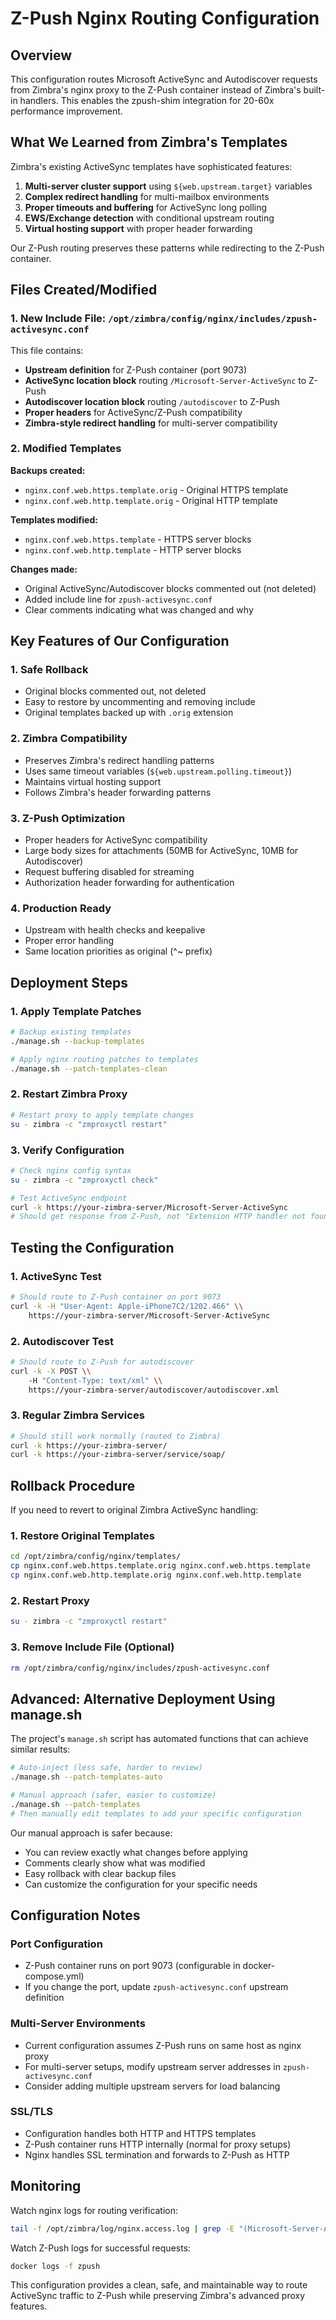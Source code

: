 # Z-Push Nginx Routing Configuration

## Overview

This configuration routes Microsoft ActiveSync and Autodiscover requests from Zimbra's nginx proxy to the Z-Push container instead of Zimbra's built-in handlers. This enables the zpush-shim integration for 20-60x performance improvement.

## What We Learned from Zimbra's Templates

Zimbra's existing ActiveSync templates have sophisticated features:

1. **Multi-server cluster support** using `${web.upstream.target}` variables
2. **Complex redirect handling** for multi-mailbox environments  
3. **Proper timeouts and buffering** for ActiveSync long polling
4. **EWS/Exchange detection** with conditional upstream routing
5. **Virtual hosting support** with proper header forwarding

Our Z-Push routing preserves these patterns while redirecting to the Z-Push container.

## Files Created/Modified

### 1. New Include File: `/opt/zimbra/config/nginx/includes/zpush-activesync.conf`

This file contains:
- **Upstream definition** for Z-Push container (port 9073)
- **ActiveSync location block** routing `/Microsoft-Server-ActiveSync` to Z-Push
- **Autodiscover location block** routing `/autodiscover` to Z-Push
- **Proper headers** for ActiveSync/Z-Push compatibility
- **Zimbra-style redirect handling** for multi-server compatibility

### 2. Modified Templates

**Backups created:**
- `nginx.conf.web.https.template.orig` - Original HTTPS template
- `nginx.conf.web.http.template.orig` - Original HTTP template

**Templates modified:**
- `nginx.conf.web.https.template` - HTTPS server blocks
- `nginx.conf.web.http.template` - HTTP server blocks

**Changes made:**
- Original ActiveSync/Autodiscover blocks commented out (not deleted)
- Added include line for `zpush-activesync.conf`
- Clear comments indicating what was changed and why

## Key Features of Our Configuration

### 1. Safe Rollback
- Original blocks commented out, not deleted
- Easy to restore by uncommenting and removing include
- Original templates backed up with `.orig` extension

### 2. Zimbra Compatibility
- Preserves Zimbra's redirect handling patterns
- Uses same timeout variables (`${web.upstream.polling.timeout}`)
- Maintains virtual hosting support
- Follows Zimbra's header forwarding patterns

### 3. Z-Push Optimization
- Proper headers for ActiveSync compatibility
- Large body sizes for attachments (50MB for ActiveSync, 10MB for Autodiscover)  
- Request buffering disabled for streaming
- Authorization header forwarding for authentication

### 4. Production Ready
- Upstream with health checks and keepalive
- Proper error handling
- Same location priorities as original (^~ prefix)

## Deployment Steps

### 1. Apply Template Patches
```bash
# Backup existing templates
./manage.sh --backup-templates

# Apply nginx routing patches to templates
./manage.sh --patch-templates-clean
```

### 2. Restart Zimbra Proxy
```bash
# Restart proxy to apply template changes
su - zimbra -c "zmproxyctl restart"
```

### 3. Verify Configuration
```bash
# Check nginx config syntax
su - zimbra -c "zmproxyctl check"

# Test ActiveSync endpoint
curl -k https://your-zimbra-server/Microsoft-Server-ActiveSync
# Should get response from Z-Push, not "Extension HTTP handler not found"
```

## Testing the Configuration

### 1. ActiveSync Test
```bash
# Should route to Z-Push container on port 9073
curl -k -H "User-Agent: Apple-iPhone7C2/1202.466" \\
    https://your-zimbra-server/Microsoft-Server-ActiveSync
```

### 2. Autodiscover Test  
```bash
# Should route to Z-Push for autodiscover
curl -k -X POST \\
    -H "Content-Type: text/xml" \\
    https://your-zimbra-server/autodiscover/autodiscover.xml
```

### 3. Regular Zimbra Services
```bash
# Should still work normally (routed to Zimbra)
curl -k https://your-zimbra-server/
curl -k https://your-zimbra-server/service/soap/
```

## Rollback Procedure

If you need to revert to original Zimbra ActiveSync handling:

### 1. Restore Original Templates
```bash
cd /opt/zimbra/config/nginx/templates/
cp nginx.conf.web.https.template.orig nginx.conf.web.https.template
cp nginx.conf.web.http.template.orig nginx.conf.web.http.template
```

### 2. Restart Proxy
```bash
su - zimbra -c "zmproxyctl restart"
```

### 3. Remove Include File (Optional)
```bash
rm /opt/zimbra/config/nginx/includes/zpush-activesync.conf
```

## Advanced: Alternative Deployment Using manage.sh

The project's `manage.sh` script has automated functions that can achieve similar results:

```bash
# Auto-inject (less safe, harder to review)
./manage.sh --patch-templates-auto

# Manual approach (safer, easier to customize)  
./manage.sh --patch-templates
# Then manually edit templates to add your specific configuration
```

Our manual approach is safer because:
- You can review exactly what changes before applying
- Comments clearly show what was modified
- Easy rollback with clear backup files
- Can customize the configuration for your specific needs

## Configuration Notes

### Port Configuration
- Z-Push container runs on port 9073 (configurable in docker-compose.yml)
- If you change the port, update `zpush-activesync.conf` upstream definition

### Multi-Server Environments  
- Current configuration assumes Z-Push runs on same host as nginx proxy
- For multi-server setups, modify upstream server addresses in `zpush-activesync.conf`
- Consider adding multiple upstream servers for load balancing

### SSL/TLS
- Configuration handles both HTTP and HTTPS templates
- Z-Push container runs HTTP internally (normal for proxy setups)
- Nginx handles SSL termination and forwards to Z-Push as HTTP

## Monitoring

Watch nginx logs for routing verification:
```bash
tail -f /opt/zimbra/log/nginx.access.log | grep -E "(Microsoft-Server-ActiveSync|autodiscover)"
```

Watch Z-Push logs for successful requests:
```bash
docker logs -f zpush
```

This configuration provides a clean, safe, and maintainable way to route ActiveSync traffic to Z-Push while preserving Zimbra's advanced proxy features.